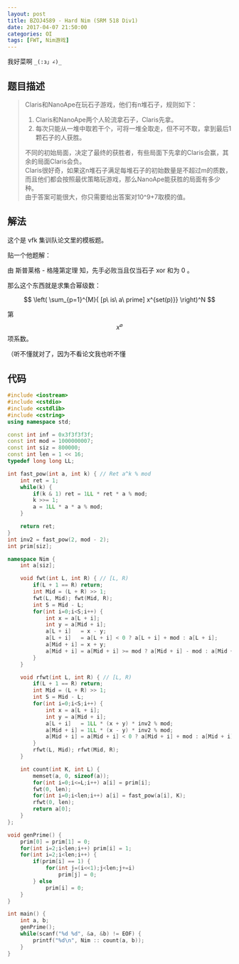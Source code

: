 ```yaml
---
layout: post
title: BZOJ4589 - Hard Nim (SRM 518 Div1)
date: 2017-04-07 21:50:00
categories: OI
tags: [FWT, Nim游戏]
---
```


我好菜啊 `_(:з」∠)_`

## 题目描述

> Claris和NanoApe在玩石子游戏，他们有n堆石子，规则如下：   
> 1. Claris和NanoApe两个人轮流拿石子，Claris先拿。   
> 2. 每次只能从一堆中取若干个，可将一堆全取走，但不可不取，拿到最后1颗石子的人获胜。   
> 
> 不同的初始局面，决定了最终的获胜者，有些局面下先拿的Claris会赢，其余的局面Claris会负。   
> Claris很好奇，如果这n堆石子满足每堆石子的初始数量是不超过m的质数，而且他们都会按照最优策略玩游戏，那么NanoApe能获胜的局面有多少种。   
> 由于答案可能很大，你只需要给出答案对10^9+7取模的值。   

## 解法

这个是 vfk 集训队论文里的模板题。

贴一个他题解：

由 斯普莱格 - 格隆第定理 知，先手必败当且仅当石子 xor 和为 0 。

那么这个东西就是求集合幂级数：

$$ \left( \sum_{p=1}^{M}{ [p\ is\ a\ prime] x^{set(p)}} \right)^N $$

第 $$ x^{\varnothing} $$ 项系数。

（听不懂就对了，因为不看论文我也听不懂

## 代码

```cpp
#include <iostream>
#include <cstdio>
#include <cstdlib>
#include <cstring>
using namespace std;

const int inf = 0x3f3f3f3f;
const int mod = 1000000007;
const int siz = 800000;
const int len = 1 << 16;
typedef long long LL;

int fast_pow(int a, int k) { // Ret a^k % mod
    int ret = 1;
    while(k) {
        if(k & 1) ret = 1LL * ret * a % mod;
        k >>= 1;
        a = 1LL * a * a % mod;
    }

    return ret;
}
int inv2 = fast_pow(2, mod - 2);
int prim[siz];

namespace Nim {
    int a[siz];

    void fwt(int L, int R) { // [L, R)
        if(L + 1 == R) return;
        int Mid = (L + R) >> 1;
        fwt(L, Mid); fwt(Mid, R);
        int S = Mid - L;
        for(int i=0;i<S;i++) {
            int x = a[L + i];
            int y = a[Mid + i];
            a[L + i]   = x - y;
            a[L + i]   = a[L + i] < 0 ? a[L + i] + mod : a[L + i];
            a[Mid + i] = x + y;
            a[Mid + i] = a[Mid + i] >= mod ? a[Mid + i] - mod : a[Mid + i];
        }
    }

    void rfwt(int L, int R) { // [L, R)
        if(L + 1 == R) return;
        int Mid = (L + R) >> 1;
        int S = Mid - L;
        for(int i=0;i<S;i++) {
            int x = a[L + i];
            int y = a[Mid + i];
            a[L + i]   = 1LL * (x + y) * inv2 % mod;
            a[Mid + i] = 1LL * (x - y) * inv2 % mod;
            a[Mid + i] = a[Mid + i] < 0 ? a[Mid + i] + mod : a[Mid + i];
        }
        rfwt(L, Mid); rfwt(Mid, R);
    }

    int count(int K, int L) {
        memset(a, 0, sizeof(a));
        for(int i=0;i<=L;i++) a[i] = prim[i];
        fwt(0, len);
        for(int i=0;i<len;i++) a[i] = fast_pow(a[i], K);
        rfwt(0, len);
        return a[0];
    }
};

void genPrime() {
    prim[0] = prim[1] = 0;
    for(int i=2;i<len;i++) prim[i] = 1;
    for(int i=2;i<len;i++) {
        if(prim[i] == 1) {
            for(int j=(i<<1);j<len;j+=i)
                prim[j] = 0;
        } else
            prim[i] = 0;
    }
}

int main() {
    int a, b;
    genPrime();
    while(scanf("%d %d", &a, &b) != EOF) {
        printf("%d\n", Nim :: count(a, b));
    }
}
```
